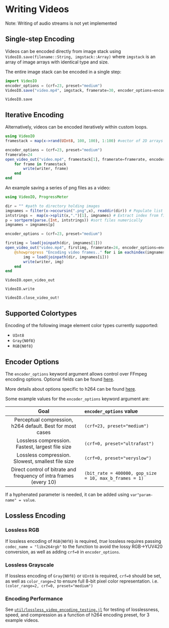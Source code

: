 # Writing Videos

Note: Writing of audio streams is not yet implemented

## Single-step Encoding

Videos can be encoded directly from image stack using `VideoIO.save(filename::String, imgstack::Array)` where `imgstack` is an array of image arrays with identical type and size.

The entire image stack can be encoded in a single step:
```julia
import VideoIO
encoder_options = (crf=23, preset="medium")
VideoIO.save("video.mp4", imgstack, framerate=30, encoder_options=encoder_options)
```

```@docs
VideoIO.save
```

## Iterative Encoding

Alternatively, videos can be encoded iteratively within custom loops.

```julia
using VideoIO
framestack = map(x->rand(UInt8, 100, 100), 1:100) #vector of 2D arrays

encoder_options = (crf=23, preset="medium")
framerate=24
open_video_out("video.mp4", framestack[1], framerate=framerate, encoder_options=encoder_options) do writer
    for frame in framestack
        write(writer, frame)
    end
end
```

An example saving a series of png files as a video:

```julia
using VideoIO, ProgressMeter

dir = "" #path to directory holding images
imgnames = filter(x->occursin(".png",x), readdir(dir)) # Populate list of all .pngs
intstrings =  map(x->split(x,".")[1], imgnames) # Extract index from filenames
p = sortperm(parse.(Int, intstrings)) #sort files numerically
imgnames = imgnames[p]

encoder_options = (crf=23, preset="medium")

firstimg = load(joinpath(dir, imgnames[1]))
open_video_out("video.mp4", firstimg, framerate=24, encoder_options=encoder_options) do writer
    @showprogress "Encoding video frames.." for i in eachindex(imgnames)
        img = load(joinpath(dir, imgnames[i]))
        write(writer, img)
    end
end
```

```@docs
VideoIO.open_video_out
```

```@docs
VideoIO.write
```

```@docs
VideoIO.close_video_out!
```

## Supported Colortypes
Encoding of the following image element color types currently supported:
- `UInt8`
- `Gray{N0f8}`
- `RGB{N0f8}`

## Encoder Options

The `encoder_options` keyword argument allows control over FFmpeg encoding
options. Optional fields can be found
[here](https://ffmpeg.org/ffmpeg-codecs.html#Codec-Options).

More details about options specific to h264 can be found [here](https://trac.ffmpeg.org/wiki/Encode/H.264).

Some example values for the `encoder_options` keyword argument are:

| Goal | `encoder_options` value |
|:----:|:------|
| Perceptual compression, h264 default. Best for most cases | ```(crf=23, preset="medium")``` |
| Lossless compression. Fastest, largest file size | ```(crf=0, preset="ultrafast")``` |
| Lossless compression. Slowest, smallest file size | ```(crf=0, preset="veryslow")``` |
| Direct control of bitrate and frequency of intra frames (every 10) | ```(bit_rate = 400000, gop_size = 10, max_b_frames = 1)``` |

If a hyphenated parameter is needed, it can be added using `var"param-name" = value`.

## Lossless Encoding
### Lossless RGB
If lossless encoding of `RGB{N0f8}` is required, _true_ lossless requires passing `codec_name = "libx264rgb"` to the function to avoid the lossy RGB->YUV420 conversion, as well as adding `crf=0` in `encoder_options`.

### Lossless Grayscale
If lossless encoding of `Gray{N0f8}` or `UInt8` is required, `crf=0` should be set, as well as `color_range=2` to ensure full 8-bit pixel color representation. i.e.
```(color_range=2, crf=0, preset="medium")```

### Encoding Performance
See [`util/lossless_video_encoding_testing.jl`](https://github.com/JuliaIO/VideoIO.jl/blob/master/util/lossless_video_encoding_testing.jl) for testing of losslessness, speed, and compression as a function of h264 encoding preset, for 3 example videos.
